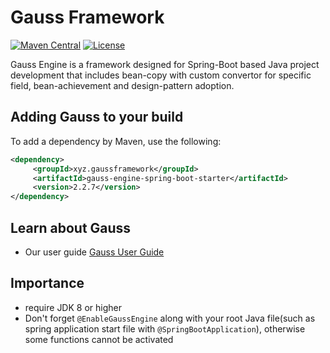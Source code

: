 # Gauss Framework 
[![Maven Central](https://maven-badges.herokuapp.com/maven-central/xyz.gaussframework/gauss-engine-spring-boot-starter/badge.svg)](https://maven-badges.herokuapp.com/maven-central/xyz.gaussframework/gauss-engine-spring-boot-starter)
[![License](http://img.shields.io/:license-apache-brightgreen.svg)](http://www.apache.org/licenses/LICENSE-2.0.html) 

Gauss Engine is a framework designed for Spring-Boot based Java project development that includes bean-copy with custom convertor for specific field, bean-achievement and design-pattern adoption.

## Adding Gauss to your build
To add a dependency by Maven, use the following:
```xml
<dependency>
     <groupId>xyz.gaussframework</groupId>
     <artifactId>gauss-engine-spring-boot-starter</artifactId>
     <version>2.2.7</version>
</dependency>
```
## Learn about Gauss
- Our user guide [Gauss User Guide](https://github.com/fenix-Lee/gauss-framework/wiki)

## Importance
- require JDK 8 or higher
- Don't forget `@EnableGaussEngine` along with your root Java file(such as spring application start file with `@SpringBootApplication`), otherwise some functions cannot be activated
